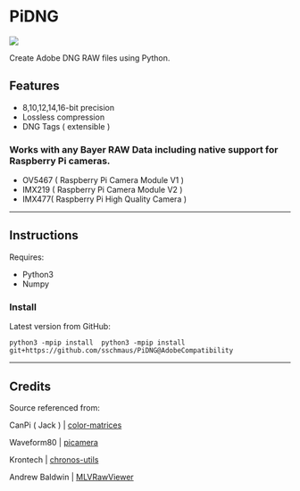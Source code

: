 PiDNG
=========
![](https://img.shields.io/badge/Version-4.0.9-green.svg)

Create Adobe DNG RAW files using Python.

<!-- ![](docs/demo.jpg) -->

**Features**
------------

- 8,10,12,14,16-bit precision
- Lossless compression
- DNG Tags ( extensible )

### Works with any **Bayer RAW** Data including native support for **Raspberry Pi cameras**.
- OV5467 ( Raspberry Pi Camera Module V1 )
- IMX219 ( Raspberry Pi Camera Module V2 )
- IMX477( Raspberry Pi High Quality Camera )

<!-- *Raspberry Pi High Quality Camera examples below ( DNG top, JPEG bottom )* -->

<!-- ![](docs/collage.jpg) -->

***

Instructions
------------

Requires: 
- Python3 
- Numpy  

### Install

Latest version from GitHub:

```
python3 -mpip install  python3 -mpip install  git+https://github.com/sschmaus/PiDNG@AdobeCompatibility
```

***

Credits
------------
Source referenced from:

CanPi ( Jack ) | [color-matrices](https://www.raspberrypi.org/forums/viewtopic.php?f=43&t=278828)

Waveform80 | [picamera](https://github.com/waveform80/picamera)

Krontech | [chronos-utils](https://github.com/krontech/chronos-utils)

Andrew Baldwin | [MLVRawViewer](https://bitbucket.org/baldand/mlrawviewer)


